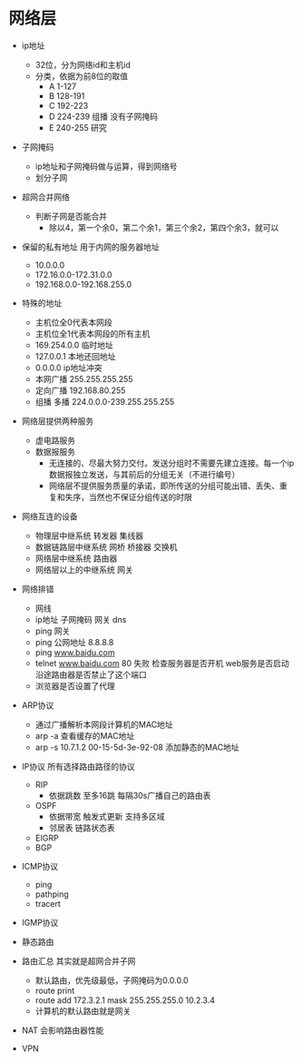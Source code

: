 # 网络层

+ ip地址
  + 32位，分为网络id和主机id
  + 分类，依据为前8位的取值
    + A 1-127
    + B 128-191
    + C 192-223
    + D 224-239 组播 没有子网掩码
    + E 240-255 研究
+ 子网掩码
  + ip地址和子网掩码做与运算，得到网络号
  + 划分子网
+ 超网合并网络
    + 判断子网是否能合并
      + 除以4，第一个余0，第二个余1，第三个余2，第四个余3，就可以
  
+ 保留的私有地址 用于内网的服务器地址
  + 10.0.0.0
  + 172.16.0.0-172.31.0.0
  + 192.168.0.0-192.168.255.0

+ 特殊的地址
  + 主机位全0代表本网段
  + 主机位全1代表本网段的所有主机
  + 169.254.0.0 临时地址
  + 127.0.0.1 本地还回地址
  + 0.0.0.0 ip地址冲突
  + 本网广播 255.255.255.255
  + 定向广播 192.168.80.255
  + 组播 多播 224.0.0.0-239.255.255.255

+ 网络层提供两种服务
  + 虚电路服务
  + 数据报服务
    + 无连接的、尽最大努力交付。发送分组时不需要先建立连接。每一个ip数据报独立发送，与其前后的分组无关（不进行编号）
    + 网络层不提供服务质量的承诺，即所传送的分组可能出错、丢失、重复和失序，当然也不保证分组传送的时限

+ 网络互连的设备
  + 物理层中继系统 转发器 集线器
  + 数据链路层中继系统 网桥 桥接器 交换机
  + 网络层中继系统 路由器
  + 网络层以上的中继系统 网关

+ 网络排错
  + 网线
  + ip地址 子网掩码 网关 dns
  + ping 网关
  + ping 公网地址 8.8.8.8
  + ping www.baidu.com
  + telnet www.baidu.com 80 失败 检查服务器是否开机 web服务是否启动 沿途路由器是否禁止了这个端口
  + 浏览器是否设置了代理
+ ARP协议 
  + 通过广播解析本网段计算机的MAC地址
  + arp -a 查看缓存的MAC地址
  + arp -s 10.7.1.2 00-15-5d-3e-92-08 添加静态的MAC地址

+ IP协议  所有选择路由路径的协议
  + RIP
    + 依据跳数 至多16跳 每隔30s广播自己的路由表
  + OSPF
    + 依据带宽 触发式更新 支持多区域
    + 邻居表 链路状态表
  + EIGRP
  + BGP
+ ICMP协议
  + ping
  + pathping
  + tracert

+ IGMP协议
+ 静态路由
+ 路由汇总 其实就是超网合并子网
  + 默认路由，优先级最低，子网掩码为0.0.0.0
  + route print
  + route add  172.3.2.1 mask 255.255.255.0 10.2.3.4
  + 计算机的默认路由就是网关

+ NAT 会影响路由器性能
+ VPN